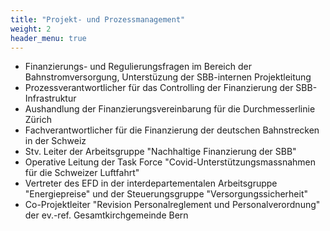 ```yaml
---
title: "Projekt- und Prozessmanagement"
weight: 2
header_menu: true
---
```

* Finanzierungs- und Regulierungsfragen im Bereich der Bahnstromversorgung, Unterstüzung der SBB-internen Projektleitung
* Prozessverantwortlicher für das Controlling der Finanzierung der SBB-Infrastruktur
* Aushandlung der Finanzierungsvereinbarung für die Durchmesserlinie Zürich
* Fachverantwortlicher für die Finanzierung der deutschen Bahnstrecken in der Schweiz
* Stv. Leiter der Arbeitsgruppe "Nachhaltige Finanzierung der SBB"
* Operative Leitung der Task Force "Covid-Unterstützungsmassnahmen für die Schweizer Luftfahrt"
* Vertreter des EFD in der interdepartementalen Arbeitsgruppe "Energiepreise" und der Steuerungsgruppe "Versorgungssicherheit"
* Co-Projektleiter "Revision Personalreglement und Personalverordnung" der ev.-ref. Gesamtkirchgemeinde Bern

